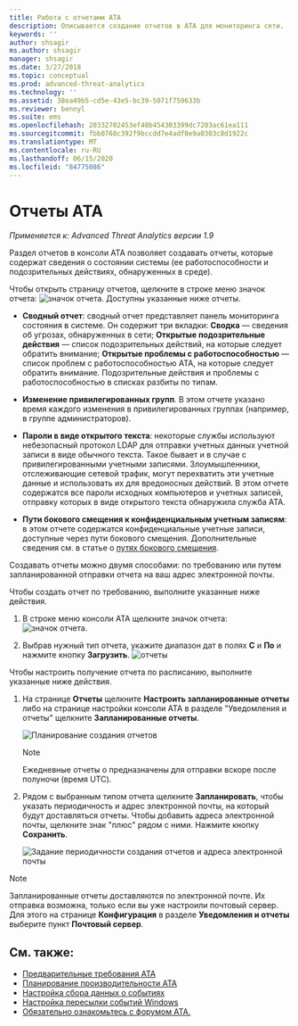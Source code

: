```yaml
---
title: Работа с отчетами ATA
description: Описывается создание отчетов в ATA для мониторинга сети.
keywords: ''
author: shsagir
ms.author: shsagir
manager: shsagir
ms.date: 3/27/2018
ms.topic: conceptual
ms.prod: advanced-threat-analytics
ms.technology: ''
ms.assetid: 38ea49b5-cd5e-43e5-bc39-5071f759633b
ms.reviewer: bennyl
ms.suite: ems
ms.openlocfilehash: 20332702453ef48b454303399dc7203ac61ea111
ms.sourcegitcommit: fbb0768c392f9bccdd7e4adf0e9a0303c8d1922c
ms.translationtype: MT
ms.contentlocale: ru-RU
ms.lasthandoff: 06/15/2020
ms.locfileid: "84775086"
---
```

# <a name="ata-reports"></a>Отчеты ATA


*Применяется к: Advanced Threat Analytics версии 1.9*

Раздел отчетов в консоли ATA позволяет создавать отчеты, которые содержат сведения о состоянии системы (ее работоспособности и подозрительных действиях, обнаруженных в среде).

Чтобы открыть страницу отчетов, щелкните в строке меню значок отчета: ![значок отчета](./media/ata-report-icon.png).
Доступны указанные ниже отчеты. 

- **Сводный отчет**: сводный отчет представляет панель мониторинга состояния в системе. Он содержит три вкладки: **Сводка** — сведения об угрозах, обнаруженных в сети; **Открытые подозрительные действия** — список подозрительных действий, на которые следует обратить внимание; **Открытые проблемы с работоспособностью** — список проблем с работоспособностью ATA, на которые следует обратить внимание. Подозрительные действия и проблемы с работоспособностью в списках разбиты по типам. 

- **Изменение привилегированных групп**. В этом отчете указано время каждого изменения в привилегированных группах (например, в группе администраторов).

- **Пароли в виде открытого текста**: некоторые службы используют небезопасный протокол LDAP для отправки учетных данных учетной записи в виде обычного текста. Такое бывает и в случае с привилегированными учетными записями. Злоумышленники, отслеживающие сетевой трафик, могут перехватить эти учетные данные и использовать их для вредоносных действий. В этом отчете содержатся все пароли исходных компьютеров и учетных записей, отправку которых в виде открытого текста обнаружила служба ATA. 

- **Пути бокового смещения к конфиденциальным учетным записям**: в этом отчете содержатся конфиденциальные учетные записи, доступные через пути бокового смещения. Дополнительные сведения см. в статье о [путях бокового смещения](use-case-lateral-movement-path.md).

Создавать отчеты можно двумя способами: по требованию или путем запланированной отправки отчета на ваш адрес электронной почты.

Чтобы создать отчет по требованию, выполните указанные ниже действия.

1. В строке меню консоли ATA щелкните значок отчета: ![значок отчета](./media/ata-report-icon.png).

2. Выбрав нужный тип отчета, укажите диапазон дат в полях **С** и **По** и нажмите кнопку **Загрузить**. 
 ![отчеты](./media/reports.png)

Чтобы настроить получение отчета по расписанию, выполните указанные ниже действия.
 
1. На странице **Отчеты** щелкните **Настроить запланированные отчеты** либо на странице настройки консоли ATA в разделе "Уведомления и отчеты" щелкните **Запланированные отчеты**.

   ![Планирование создания отчетов](./media/ata-sched-reports.png)

   > [!NOTE]
   > Ежедневные отчеты о предназначены для отправки вскоре после полуночи (время UTC).

2. Рядом с выбранным типом отчета щелкните **Запланировать**, чтобы указать периодичность и адрес электронной почты, на который будут доставляться отчеты. Чтобы добавить адреса электронной почты, щелкните знак "плюс" рядом с ними. Нажмите кнопку **Сохранить**.

   ![Задание периодичности создания отчетов и адреса электронной почты](./media/sched-report1.png)


> [!NOTE]
> Запланированные отчеты доставляются по электронной почте. Их отправка возможна, только если вы уже настроили почтовый сервер. Для этого на странице **Конфигурация** в разделе **Уведомления и отчеты** выберите пункт **Почтовый сервер**.


## <a name="see-also"></a>См. также:
- [Предварительные требования ATA](ata-prerequisites.md)
- [Планирование производительности ATA](ata-capacity-planning.md)
- [Настройка сбора данных о событиях](configure-event-collection.md)
- [Настройка пересылки событий Windows](configure-event-collection.md)
- [Обязательно ознакомьтесь с форумом ATA.](https://social.technet.microsoft.com/Forums/security/home?forum=mata)
